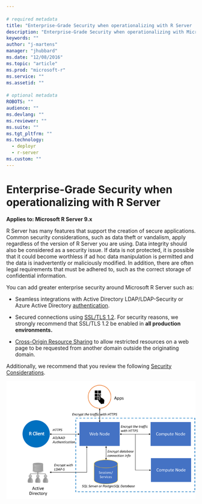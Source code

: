 ```yaml
---

# required metadata
title: "Enterprise-Grade Security when operationalizing with R Server | Microsoft R Server Docs"
description: "Enterprise-Grade Security when operationalizing with Microsoft R Server"
keywords: ""
author: "j-martens"
manager: "jhubbard"
ms.date: "12/08/2016"
ms.topic: "article"
ms.prod: "microsoft-r"
ms.service: ""
ms.assetid: ""

# optional metadata
ROBOTS: ""
audience: ""
ms.devlang: ""
ms.reviewer: ""
ms.suite: ""
ms.tgt_pltfrm: ""
ms.technology: 
  - deployr
  - r-server
ms.custom: ""
---
```


# Enterprise-Grade Security when operationalizing with R Server

**Applies to:  Microsoft R Server 9.x**

R Server has many features that support the creation of secure applications. Common security considerations, such as data theft or vandalism, apply regardless of the version of R Server you are using. Data integrity should also be considered as a security issue. If data is not protected, it is possible that it could become worthless if ad hoc data manipulation is permitted and the data is inadvertently or maliciously modified. In addition, there are often legal requirements that must be adhered to, such as the correct storage of confidential information. 

You can add greater enterprise security around Microsoft R Server such as:
+ Seamless integrations with Active Directory LDAP/LDAP-Security or Azure Active Directory [authentication](security-authentication.md).

+ Secured connections using [SSL/TLS 1.2](security-https.md). For security reasons, we strongly recommend that SSL/TLS 1.2 be enabled in **all production environments.** 

+ [Cross-Origin Resource Sharing](security-cors.md) to allow restricted resources on a web page to be requested from another domain outside the originating domain.

Additionally, we recommend that you review the following [Security Considerations](security-rserve.md).

![Security](../media/o16n/security.png)
